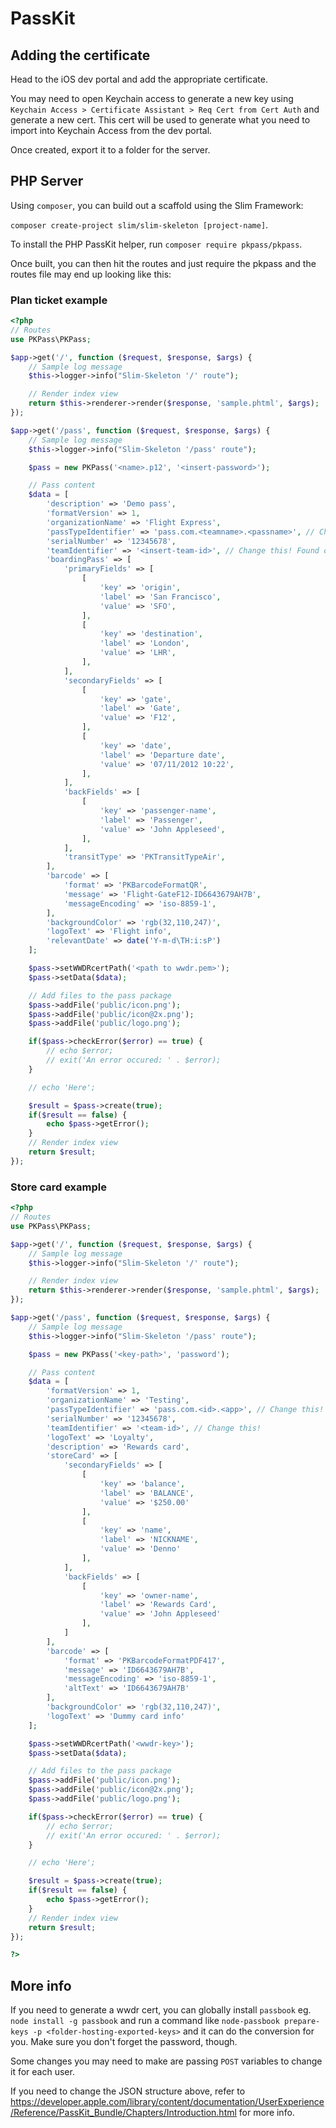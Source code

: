 # PassKit

## Adding the certificate

Head to the iOS dev portal and add the appropriate certificate.

You may need to open Keychain access to generate a new key using `Keychain Access > Certificate Assistant > Req Cert from Cert Auth` and generate a new cert. This cert will be used to generate what you need to import into Keychain Access from the dev portal.

Once created, export it to a folder for the server.

<!-- Once created, download the certificate and export it as .p12 to the server which hosts `node-passbook`. You may need to global install as well `npm install -g passbook` to then use `node-passbook prepare-keys -p keys` to convert .p12 to .pem. Make sure you set the PEM passphrase too - it will be needed. -->

## PHP Server

Using `composer`, you can build out a scaffold using the Slim Framework:

`composer create-project slim/slim-skeleton [project-name]`.

To install the PHP PassKit helper, run `composer require pkpass/pkpass`.

Once built, you can then hit the routes and just require the pkpass and the routes file may end up looking like this:

### Plan ticket example

```php
<?php
// Routes
use PKPass\PKPass;

$app->get('/', function ($request, $response, $args) {
    // Sample log message
    $this->logger->info("Slim-Skeleton '/' route");

    // Render index view
    return $this->renderer->render($response, 'sample.phtml', $args);
});

$app->get('/pass', function ($request, $response, $args) {
    // Sample log message
    $this->logger->info("Slim-Skeleton '/pass' route");

    $pass = new PKPass('<name>.p12', '<insert-password>');

	// Pass content
	$data = [
	    'description' => 'Demo pass',
	    'formatVersion' => 1,
	    'organizationName' => 'Flight Express',
	    'passTypeIdentifier' => 'pass.com.<teamname>.<passname>', // Change this!
	    'serialNumber' => '12345678',
	    'teamIdentifier' => '<insert-team-id>', // Change this! Found on Apple Dev Portal
	    'boardingPass' => [
	        'primaryFields' => [
	            [
	                'key' => 'origin',
	                'label' => 'San Francisco',
	                'value' => 'SFO',
	            ],
	            [
	                'key' => 'destination',
	                'label' => 'London',
	                'value' => 'LHR',
	            ],
	        ],
	        'secondaryFields' => [
	            [
	                'key' => 'gate',
	                'label' => 'Gate',
	                'value' => 'F12',
	            ],
	            [
	                'key' => 'date',
	                'label' => 'Departure date',
	                'value' => '07/11/2012 10:22',
	            ],
	        ],
	        'backFields' => [
	            [
	                'key' => 'passenger-name',
	                'label' => 'Passenger',
	                'value' => 'John Appleseed',
	            ],
	        ],
	        'transitType' => 'PKTransitTypeAir',
	    ],
	    'barcode' => [
	        'format' => 'PKBarcodeFormatQR',
	        'message' => 'Flight-GateF12-ID6643679AH7B',
	        'messageEncoding' => 'iso-8859-1',
	    ],
	    'backgroundColor' => 'rgb(32,110,247)',
	    'logoText' => 'Flight info',
	    'relevantDate' => date('Y-m-d\TH:i:sP')
	];

	$pass->setWWDRcertPath('<path to wwdr.pem>');
	$pass->setData($data);

	// Add files to the pass package
	$pass->addFile('public/icon.png');
	$pass->addFile('public/icon@2x.png');
	$pass->addFile('public/logo.png');

	if($pass->checkError($error) == true) {
		// echo $error;
        // exit('An error occured: ' . $error);
    }

    // echo 'Here';

	$result = $pass->create(true);
	if($result == false) {
	    echo $pass->getError();
	}
    // Render index view
    return $result;
});

```

### Store card example

```php
<?php
// Routes
use PKPass\PKPass;

$app->get('/', function ($request, $response, $args) {
    // Sample log message
    $this->logger->info("Slim-Skeleton '/' route");

    // Render index view
    return $this->renderer->render($response, 'sample.phtml', $args);
});

$app->get('/pass', function ($request, $response, $args) {
    // Sample log message
    $this->logger->info("Slim-Skeleton '/pass' route");

    $pass = new PKPass('<key-path>', 'password');

	// Pass content
	$data = [
	    'formatVersion' => 1,
	    'organizationName' => 'Testing',
	    'passTypeIdentifier' => 'pass.com.<id>.<app>', // Change this!
	    'serialNumber' => '12345678',
	    'teamIdentifier' => '<team-id>', // Change this!
	    'logoText' => 'Loyalty',
		'description' => 'Rewards card',
	    'storeCard' => [
	        'secondaryFields' => [
	            [
	                'key' => 'balance',
	                'label' => 'BALANCE',
	                'value' => '$250.00'
	            ],
	            [
	                'key' => 'name',
	                'label' => 'NICKNAME',
	                'value' => 'Denno'
	            ],
	        ],
	        'backFields' => [
	            [
	                'key' => 'owner-name',
	                'label' => 'Rewards Card',
	                'value' => 'John Appleseed'
	            ],
	        ]
	    ],
	    'barcode' => [
	        'format' => 'PKBarcodeFormatPDF417',
	        'message' => 'ID6643679AH7B',
	        'messageEncoding' => 'iso-8859-1',
	        'altText' => 'ID6643679AH7B'
	    ],
	    'backgroundColor' => 'rgb(32,110,247)',
	    'logoText' => 'Dummy card info'
	];

	$pass->setWWDRcertPath('<wwdr-key>');
	$pass->setData($data);

	// Add files to the pass package
	$pass->addFile('public/icon.png');
	$pass->addFile('public/icon@2x.png');
	$pass->addFile('public/logo.png');

	if($pass->checkError($error) == true) {
		// echo $error;
        // exit('An error occured: ' . $error);
    }

    // echo 'Here';

	$result = $pass->create(true);
	if($result == false) {
	    echo $pass->getError();
	}
    // Render index view
    return $result;
});

?>
```

## More info

If you need to generate a wwdr cert, you can globally install `passbook` eg. `node install -g passbook` and run a command like `node-passbook prepare-keys -p <folder-hosting-exported-keys>` and it can do the conversion for you. Make sure you don't forget the password, though.

Some changes you may need to make are passing `POST` variables to change it for each user.

If you need to change the JSON structure above, refer to https://developer.apple.com/library/content/documentation/UserExperience/Reference/PassKit_Bundle/Chapters/Introduction.html for more info.



